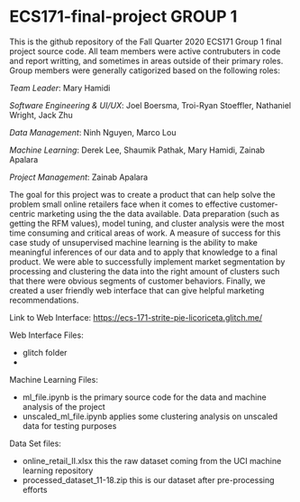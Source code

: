 # ECS171-final-project GROUP 1

This is the github repository of the Fall Quarter 2020 ECS171 Group 1 final project source code. All team members were active contrubuters in code and report writting, and sometimes in areas outside of their primary roles. Group members were generally catigorized based on the following roles: 

_Team Leader_: Mary Hamidi 

_Software Engineering & UI/UX_:  Joel Boersma, Troi-Ryan Stoeffler, Nathaniel Wright, Jack Zhu

_Data Management_: Ninh Nguyen, Marco Lou 

_Machine Learning_: Derek Lee, Shaumik Pathak, Mary Hamidi, Zainab Apalara 

_Project Management_: Zainab Apalara

The goal for this project was to create a product that can help solve the problem small online retailers face when it comes to effective customer-centric marketing using the the data available. Data preparation (such as getting the RFM values), model tuning, and cluster analysis were the most time consuming and critical areas of work. A measure of success for this case study of unsupervised machine learning is the ability to make meaningful inferences of our data and to apply that knowledge to a final product. We were able to successfully implement market segmentation by processing and clustering the data into the right amount of clusters such that there were obvious segments of customer behaviors. Finally, we created a user friendly web interface that can give helpful marketing recommendations. 

Link to Web Interface: https://ecs-171-strite-pie-licoriceta.glitch.me/


Web Interface Files: 
  - glitch folder
  -

Machine Learning Files: 
  - ml_file.ipynb is the primary source code for the data and machine analysis of the project 
  - unscaled_ml_file.ipynb applies some clustering analysis on unscaled data for testing purposes 

Data Set files: 
  - online_retail_II.xlsx this the raw dataset coming from the UCI machine learning repository 
  - processed_dataset_11-18.zip this is our dataset after pre-processing efforts
  
